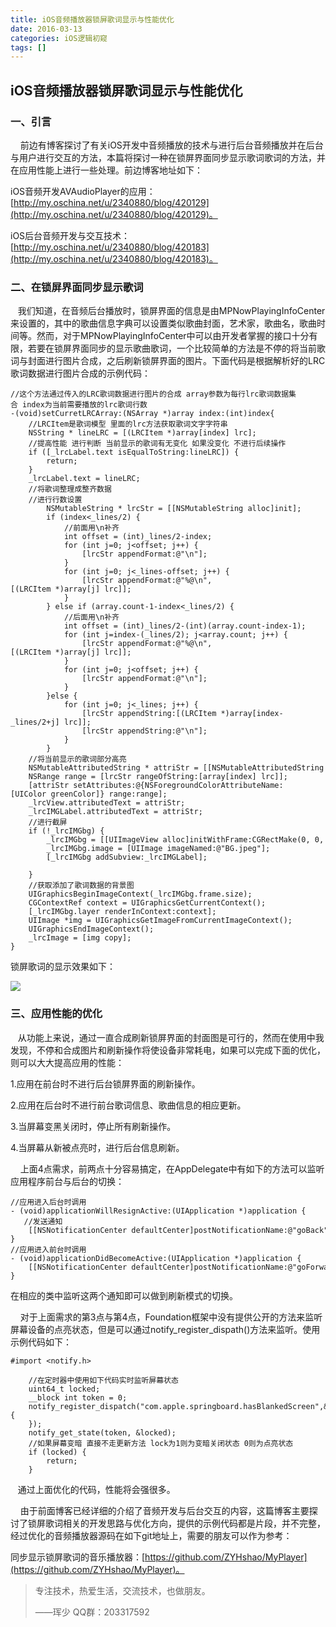 ```yaml
---
title: iOS音频播放器锁屏歌词显示与性能优化
date: 2016-03-13
categories: iOS逻辑初窥
tags: []
---
```

## iOS音频播放器锁屏歌词显示与性能优化

### 一、引言

    前边有博客探讨了有关iOS开发中音频播放的技术与进行后台音频播放并在后台与用户进行交互的方法，本篇将探讨一种在锁屏界面同步显示歌词歌词的方法，并在应用性能上进行一些处理。前边博客地址如下：

iOS音频开发AVAudioPlayer的应用：[http://my.oschina.net/u/2340880/blog/420129](http://my.oschina.net/u/2340880/blog/420129)。

iOS后台音频开发与交互技术：[http://my.oschina.net/u/2340880/blog/420183](http://my.oschina.net/u/2340880/blog/420183)。

### 二、在锁屏界面同步显示歌词

   我们知道，在音频后台播放时，锁屏界面的信息是由MPNowPlayingInfoCenter来设置的，其中的歌曲信息字典可以设置类似歌曲封面，艺术家，歌曲名，歌曲时间等。然而，对于MPNowPlayingInfoCenter中可以由开发者掌握的接口十分有限，若要在锁屏界面同步的显示歌曲歌词，一个比较简单的方法是不停的将当前歌词与封面进行图片合成，之后刷新锁屏界面的图片。下面代码是根据解析好的LRC歌词数据进行图片合成的示例代码：

```
//这个方法通过传入的LRC歌词数据进行图片的合成 array参数为每行lrc歌词数据集合 index为当前需要播放的lrc歌词行数
-(void)setCurretLRCArray:(NSArray *)array index:(int)index{
    //LRCItem是歌词模型 里面的lrc方法获取歌词文字字符串
    NSString * lineLRC = [(LRCItem *)array[index] lrc];
    //提高性能 进行判断 当前显示的歌词有无变化 如果没变化 不进行后续操作
    if ([_lrcLabel.text isEqualToString:lineLRC]) {
        return;
    }
    _lrcLabel.text = lineLRC;
    //将歌词整理成整齐数据
    //进行行数设置
        NSMutableString * lrcStr = [[NSMutableString alloc]init];
        if (index<_lines/2) {
            //前面用\n补齐
            int offset = (int)_lines/2-index;
            for (int j=0; j<offset; j++) {
                [lrcStr appendFormat:@"\n"];
            }
            for (int j=0; j<_lines-offset; j++) {
                [lrcStr appendFormat:@"%@\n",[(LRCItem *)array[j] lrc]];
            }
        } else if (array.count-1-index<_lines/2) {
            //后面用\n补齐
            int offset = (int)_lines/2-(int)(array.count-index-1);
            for (int j=index-(_lines/2); j<array.count; j++) {
                [lrcStr appendFormat:@"%@\n",[(LRCItem *)array[j] lrc]];
            }
            for (int j=0; j<offset; j++) {
                [lrcStr appendFormat:@"\n"];
            }
        }else {
            for (int j=0; j<_lines; j++) {
                [lrcStr appendString:[(LRCItem *)array[index-_lines/2+j] lrc]];
                [lrcStr appendString:@"\n"];
            }
        }
    //将当前显示的歌词部分高亮
    NSMutableAttributedString * attriStr = [[NSMutableAttributedString alloc]initWithString:lrcStr];
    NSRange range = [lrcStr rangeOfString:[array[index] lrc]];
    [attriStr setAttributes:@{NSForegroundColorAttributeName:[UIColor greenColor]} range:range];
    _lrcView.attributedText = attriStr;
    _lrcIMGLabel.attributedText = attriStr;
    //进行截屏
    if (!_lrcIMGbg) {
        _lrcIMGbg = [[UIImageView alloc]initWithFrame:CGRectMake(0, 0, self.frame.size.width, self.frame.size.height)];
        _lrcIMGbg.image = [UIImage imageNamed:@"BG.jpeg"];
        [_lrcIMGbg addSubview:_lrcIMGLabel];

    }
    //获取添加了歌词数据的背景图
    UIGraphicsBeginImageContext(_lrcIMGbg.frame.size);
    CGContextRef context = UIGraphicsGetCurrentContext();
    [_lrcIMGbg.layer renderInContext:context];
    UIImage *img = UIGraphicsGetImageFromCurrentImageContext();
    UIGraphicsEndImageContext();
    _lrcImage = [img copy];
}
```

锁屏歌词的显示效果如下：

![](http://static.oschina.net/uploads/space/2016/0313/104923_y6f7_2340880.png)

### 三、应用性能的优化

   从功能上来说，通过一直合成刷新锁屏界面的封面图是可行的，然而在使用中我发现，不停和合成图片和刷新操作将使设备非常耗电，如果可以完成下面的优化，则可以大大提高应用的性能：

1.应用在前台时不进行后台锁屏界面的刷新操作。

2.应用在后台时不进行前台歌词信息、歌曲信息的相应更新。

3.当屏幕变黑关闭时，停止所有刷新操作。

4.当屏幕从新被点亮时，进行后台信息刷新。

    上面4点需求，前两点十分容易搞定，在AppDelegate中有如下的方法可以监听应用程序前台与后台的切换：

```
//应用进入后台时调用
- (void)applicationWillResignActive:(UIApplication *)application {
   //发送通知
    [[NSNotificationCenter defaultCenter]postNotificationName:@"goBack" object:nil];
}
//应用进入前台时调用
- (void)applicationDidBecomeActive:(UIApplication *)application { 
    [[NSNotificationCenter defaultCenter]postNotificationName:@"goForward" object:nil];
}
```

在相应的类中监听这两个通知即可以做到刷新模式的切换。

    对于上面需求的第3点与第4点，Foundation框架中没有提供公开的方法来监听屏幕设备的点亮状态，但是可以通过notify\_register\_dispath()方法来监听。使用示例代码如下：

```
#import <notify.h>

    //在定时器中使用如下代码实时监听屏幕状态
    uint64_t locked;
    __block int token = 0;    
    notify_register_dispatch("com.apple.springboard.hasBlankedScreen",&token,dispatch_get_main_queue(),^(int t){
    });
    notify_get_state(token, &locked);
    //如果屏幕变暗 直接不走更新方法 lock为1则为变暗关闭状态 0则为点亮状态 
    if (locked) {
        return;
    }
```

   通过上面优化的代码，性能将会强很多。

    由于前面博客已经详细的介绍了音频开发与后台交互的内容，这篇博客主要探讨了锁屏歌词相关的开发思路与优化方向，提供的示例代码都是片段，并不完整，经过优化的音频播放器源码在如下git地址上，需要的朋友可以作为参考：

同步显示锁屏歌词的音乐播放器：[https://github.com/ZYHshao/MyPlayer](https://github.com/ZYHshao/MyPlayer)。

> 专注技术，热爱生活，交流技术，也做朋友。
> 
> ——珲少 QQ群：203317592
